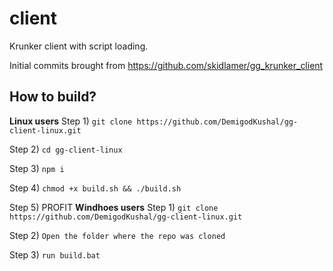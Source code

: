 # client
Krunker client with script loading.

Initial commits brought from https://github.com/skidlamer/gg_krunker_client


## How to build?
**Linux users**
Step 1)
`git clone https://github.com/DemigodKushal/gg-client-linux.git`

Step 2)
`cd gg-client-linux`

Step 3)
`npm i`

Step 4)
`chmod +x build.sh && ./build.sh`

Step 5)
PROFIT
**Windhoes users**
Step 1) 
`git clone https://github.com/DemigodKushal/gg-client-linux.git`

Step 2) 
`Open the folder where the repo was cloned`

Step 3)
`run build.bat`

